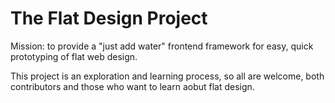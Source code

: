 The Flat Design Project
========

Mission: to provide a "just add water" frontend framework for easy, quick prototyping of flat web design.

This project is an exploration and learning process, so all are welcome, both contributors and those who want to learn aobut flat design.
